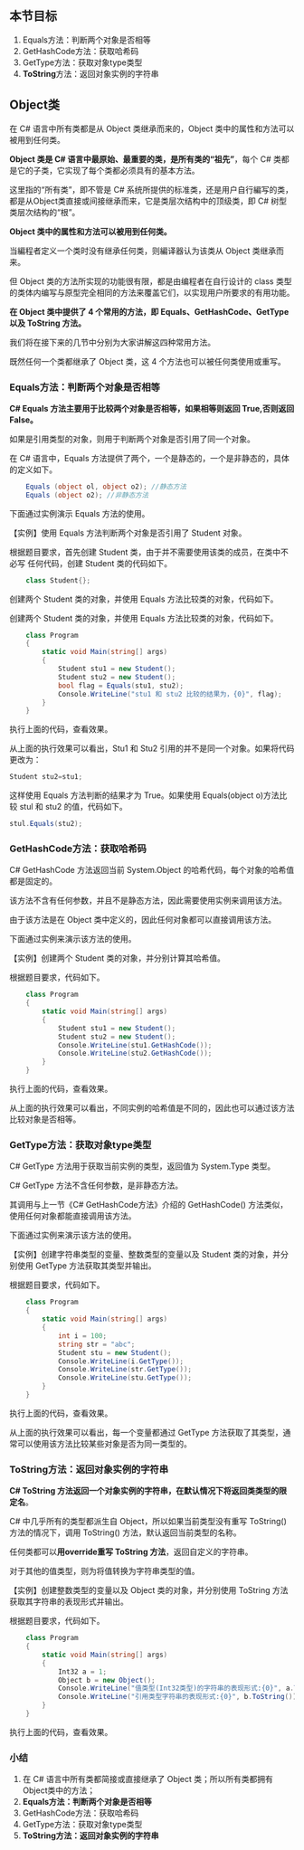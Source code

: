 ## 本节目标

1. Equals方法：判断两个对象是否相等
2. GetHashCode方法：获取哈希码
3. GetType方法：获取对象type类型
4. **ToString**方法：返回对象实例的字符串

## Object类

在 C# 语言中所有类都是从 Object 类继承而来的，Object 类中的属性和方法可以被用到任何类。

**Object 类是 C# 语言中最原始、最重要的类，是所有类的“祖先”**，每个 C# 类都是它的子类，它实现了每个类都必须具有的基本方法。

这里指的“所有类”，即不管是 C# 系统所提供的标准类，还是用户自行編写的类，都是从Object类直接或间接继承而来，它是类层次结构中的顶级类，即 C# 树型类层次结构的“根”。

**Object 类中的属性和方法可以被用到任何类。**

当編程者定义一个类时没有继承任何类，则編译器认为该类从 Object 类继承而来。

但 Object 类的方法所实现的功能很有限，都是由编程者在自行设计的 class 类型的类体内编写与原型完全相同的方法来覆盖它们，以实现用户所要求的有用功能。

**在 Object 类中提供了 4 个常用的方法，即 Equals、GetHashCode、GetType 以及 ToString 方法。**

我们将在接下来的几节中分别为大家讲解这四种常用方法。

既然任何一个类都继承了 Object 类，这 4 个方法也可以被任何类使用或重写。


### Equals方法：判断两个对象是否相等

**C# Equals 方法主要用于比较两个对象是否相等，如果相等则返回 True,否则返回 False。**

如果是引用类型的对象，则用于判断两个对象是否引用了同一个对象。

在 C# 语言中，Equals 方法提供了两个，一个是静态的，一个是非静态的，具体的定义如下。

```C#
	Equals (object ol, object o2); //静态方法
	Equals (object o2); //非静态方法
```

下面通过实例演示 Equals 方法的使用。

【实例】使用 Equals 方法判断两个对象是否引用了 Student 对象。

根据题目要求，首先创建 Student 类，由于并不需要使用该类的成员，在类中不必写 任何代码，创建 Student 类的代码如下。

```C#
	class Student{};
```

创建两个 Student 类的对象，并使用 Equals 方法比较类的对象，代码如下。

创建两个 Student 类的对象，并使用 Equals 方法比较类的对象，代码如下。

```C#
	class Program
	{
		static void Main(string[] args)
		{
			Student stu1 = new Student();
			Student stu2 = new Student();
			bool flag = Equals(stu1, stu2);
			Console.WriteLine("stu1 和 stu2 比较的结果为，{0}", flag);
		}
	}
```

执行上面的代码，查看效果。

从上面的执行效果可以看出，Stu1 和 Stu2 引用的并不是同一个对象。如果将代码更改为：

```C#
Student stu2=stu1;
```

这样使用 Equals 方法判断的结果才为 True。如果使用 Equals(object o)方法比较 stul 和 stu2 的值，代码如下。

```C#
stul.Equals(stu2);
```



### GetHashCode方法：获取哈希码

C# GetHashCode 方法返回当前 System.Object 的哈希代码，每个对象的哈希值都是固定的。

该方法不含有任何参数，并且不是静态方法，因此需要使用实例来调用该方法。

由于该方法是在 Object 类中定义的，因此任何对象都可以直接调用该方法。

下面通过实例来演示该方法的使用。

【实例】创建两个 Student 类的对象，并分别计算其哈希值。

根据题目要求，代码如下。

```C#
	class Program
	{
		static void Main(string[] args)
		{
			Student stu1 = new Student();
			Student stu2 = new Student();
			Console.WriteLine(stu1.GetHashCode());
			Console.WriteLine(stu2.GetHashCode());
		}
	}
```

执行上面的代码，查看效果。

从上面的执行效果可以看出，不同实例的哈希值是不同的，因此也可以通过该方法比较对象是否相等。

### GetType方法：获取对象type类型

C# GetType 方法用于获取当前实例的类型，返回值为 System.Type 类型。

C# GetType 方法不含任何参数，是非静态方法。

其调用与上一节《C# GetHashCode方法》介绍的 GetHashCode() 方法类似，使用任何对象都能直接调用该方法。

下面通过实例来演示该方法的使用。

【实例】创建字符串类型的变量、整数类型的变量以及 Student 类的对象，并分别使用 GetType 方法获取其类型并输出。

根据题目要求，代码如下。

```C#
	class Program
	{
		static void Main(string[] args)
		{
			int i = 100;
			string str = "abc";
			Student stu = new Student();
			Console.WriteLine(i.GetType());
			Console.WriteLine(str.GetType());
			Console.WriteLine(stu.GetType());
		}
	}
```

执行上面的代码，查看效果。

从上面的执行效果可以看出，每一个变量都通过 GetType 方法获取了其类型，通常可以使用该方法比较某些对象是否为同一类型的。


### ToString方法：返回对象实例的字符串

**C# ToString 方法返回一个对象实例的字符串，在默认情况下将返回类类型的限定名**。

C# 中几乎所有的类型都派生自 Object，所以如果当前类型没有重写 ToString() 方法的情况下，调用 ToString() 方法，默认返回当前类型的名称。

任何类都可以**用override重写 ToString 方法**，返回自定义的字符串。

对于其他的值类型，则为将值转换为字符串类型的值。

【实例】创建整数类型的变量以及 Object 类的对象，并分别使用 ToString 方法获取其字符串的表现形式并输出。

根据题目要求，代码如下。



```C#
	class Program
	{
		static void Main(string[] args)
		{
			Int32 a = 1;
			Object b = new Object();
			Console.WriteLine("值类型(Int32类型)的字符串的表现形式:{0}", a.ToString());
			Console.WriteLine("引用类型字符串的表现形式:{0}", b.ToString());
		}
	}
```

执行上面的代码，查看效果。

### 小结

1. 在 C# 语言中所有类都简接或直接继承了 Object 类；所以所有类都拥有Object类中的方法；
2. **Equals方法：判断两个对象是否相等**
3. GetHashCode方法：获取哈希码
4. GetType方法：获取对象type类型
5. **ToString方法：返回对象实例的字符串**